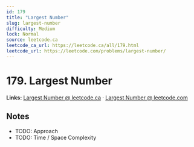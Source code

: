 ```yaml
--- 
id: 179
title: "Largest Number"
slug: largest-number
difficulty: Medium
lock: Normal
source: leetcode.ca
leetcode_ca_url: https://leetcode.ca/all/179.html
leetcode_url: https://leetcode.com/problems/largest-number/
---
```


# 179. Largest Number

**Links:** [Largest Number @ leetcode.ca](https://leetcode.ca/all/179.html) · [Largest Number @ leetcode.com](https://leetcode.com/problems/largest-number/)

## Notes
- TODO: Approach
- TODO: Time / Space Complexity
